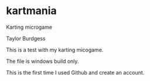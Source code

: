 # kartmania
 Karting microgame

 Taylor Burdgess
 
 This is a test with my karting micogame. 

 The file is windows build only. 

This is the first time I used Github and create an account.